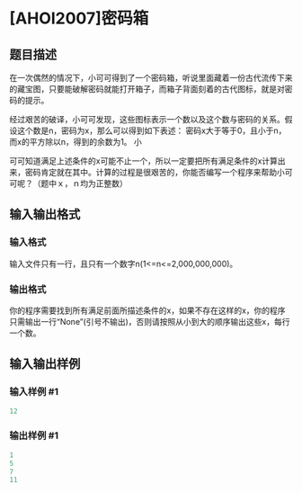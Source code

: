 # [AHOI2007]密码箱

## 题目描述

在一次偶然的情况下，小可可得到了一个密码箱，听说里面藏着一份古代流传下来的藏宝图，只要能破解密码就能打开箱子，而箱子背面刻着的古代图标，就是对密码的提示。

经过艰苦的破译，小可可发现，这些图标表示一个数以及这个数与密码的关系。假设这个数是n，密码为x，那么可以得到如下表述： 密码x大于等于0，且小于n，而x的平方除以n，得到的余数为1。 小

可可知道满足上述条件的x可能不止一个，所以一定要把所有满足条件的x计算出来，密码肯定就在其中。计算的过程是很艰苦的，你能否编写一个程序来帮助小可可呢？（题中ｘ，ｎ均为正整数）

## 输入输出格式

### 输入格式

输入文件只有一行，且只有一个数字n(1<=n<=2,000,000,000)。

### 输出格式

你的程序需要找到所有满足前面所描述条件的x，如果不存在这样的x，你的程序只需输出一行“None”(引号不输出)，否则请按照从小到大的顺序输出这些x，每行一个数。

## 输入输出样例

### 输入样例 #1

```cpp
12
```


### 输出样例 #1

```cpp
1
5
7
11
```


